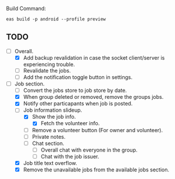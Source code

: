 Build Command:

```
eas build -p android --profile preview
```

## TODO

- [ ] Overall.
  - [x] Add backup revalidation in case the socket client/server is experiencing trouble.
  - [ ] Revalidate the jobs.
  - [ ] Add the notification toggle button in settings.
- [ ] Job section.
  - [ ] Convert the jobs store to job store by date.
  - [x] When group deleted or removed, remove the groups jobs.
  - [x] Notify other particapants when job is posted.
  - [ ] Job information slideup.
    - [x] Show the job info.
      - [x] Fetch the volunteer info.
    - [ ] Remove a volunteer button (For owner and volunteer).
    - [ ] Private notes.
    - [ ] Chat section.
      - [ ] Overall chat with everyone in the group.
      - [ ] Chat with the job issuer.
  - [x] Job title text overflow.
  - [x] Remove the unavailable jobs from the available jobs section.

